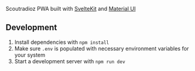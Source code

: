 Scoutradioz PWA built with [SvelteKit](https://kit.svelte.dev/) and [Material UI](https://sveltematerialui.com/)

## Development

1. Install dependencies with `npm install`
2. Make sure `.env` is populated with necessary environment variables for your system
3. Start a development server with `npm run dev`
